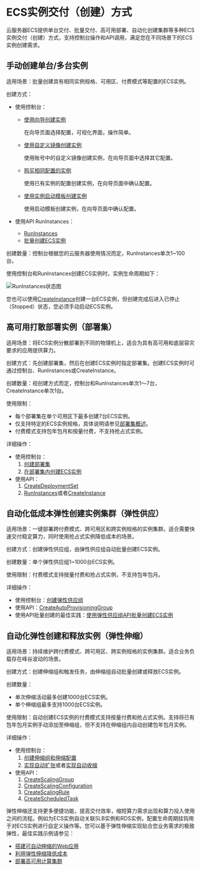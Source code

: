 # ECS实例交付（创建）方式

云服务器ECS提供单台交付、批量交付、高可用部署、自动化创建集群等多种ECS实例交付（创建）方式，支持控制台操作和API调用，满足您在不同场景下的ECS实例创建需求。

## 手动创建单台/多台实例

适用场景：批量创建具有相同实例规格、可用区、付费模式等配置的ECS实例。

创建方式：

-   使用控制台：
    -   [使用向导创建实例](/intl.zh-CN/实例/创建实例/使用向导创建实例.md)

        在向导页面选择配置，可视化界面，操作简单。

    -   [使用自定义镜像创建实例](/intl.zh-CN/实例/创建实例/使用自定义镜像创建实例.md)

        使用账号中的自定义镜像创建实例，在向导页面中选择其它配置。

    -   [购买相同配置的实例](/intl.zh-CN/实例/创建实例/购买相同配置的实例.md)

        使用已有实例的配置创建实例，在向导页面中确认配置。

    -   [使用实例启动模板创建实例](/intl.zh-CN/实例/创建实例/使用实例启动模板创建实例.md)

        使用启动模板创建实例，在向导页面中确认配置。

-   使用API RunInstances：
    -   [RunInstances](/intl.zh-CN/API参考/实例/RunInstances.md)
    -   [批量创建ECS实例](/intl.zh-CN/SDK示例/Java示例/创建ECS实例/批量创建ECS实例.md)

创建数量：控制台根据您的云服务器使用情况而定，RunInstances单次1~100台。

使用控制台和RunInstances创建ECS实例时，实例生命周期如下：

![RunInstances状态图](https://static-aliyun-doc.oss-accelerate.aliyuncs.com/assets/img/zh-CN/0075688951/p81974.png)

您也可以使用[CreateInstance](/intl.zh-CN/API参考/实例/CreateInstance.md)创建一台ECS实例，但创建完成后进入已停止（Stopped）状态，您必须手动启动ECS实例。

## 高可用打散部署实例（部署集）

适用场景：将ECS实例分散部署到不同的物理机上，适合为具有高可用和底层容灾要求的应用提供算力。

创建方式：先创建部署集，然后在创建ECS实例时指定部署集。创建ECS实例时可通过控制台、RunInstances或CreateInstance。

创建数量：视创建方式而定，控制台和RunInstances单次1～7台，CreateInstance单次1台。

使用限制：

-   每个部署集在单个可用区下最多创建7台ECS实例。
-   仅支持特定的ECS实例规格，具体说明请参见[部署集概述](/intl.zh-CN/部署与弹性/部署集/部署集概述.md)。
-   付费模式支持包年包月和按量付费，不支持抢占式实例。

详细操作：

-   使用控制台：
    1.  [创建部署集](/intl.zh-CN/部署与弹性/部署集/创建部署集.md)
    2.  [在部署集内创建ECS实例](/intl.zh-CN/部署与弹性/部署集/在部署集内创建ECS实例.md)
-   使用API：
    1.  [CreateDeploymentSet](/intl.zh-CN/API参考/部署集/CreateDeploymentSet.md)
    2.  [RunInstances](/intl.zh-CN/API参考/实例/RunInstances.md)或者[CreateInstance](/intl.zh-CN/API参考/实例/CreateInstance.md)

## 自动化低成本弹性创建实例集群（弹性供应）

适用场景：一键部署跨付费模式、跨可用区和跨实例规格的实例集群。适合需要快速交付稳定算力，同时使用抢占式实例降低成本的场景。

创建方式：创建弹性供应组，由弹性供应组自动批量创建ECS实例。

创建数量：单个弹性供应组1~1000台ECS实例。

使用限制：付费模式支持按量付费和抢占式实例，不支持包年包月。

详细操作：

-   使用控制台：[创建弹性供应组](/intl.zh-CN/部署与弹性/管理弹性供应组/创建弹性供应组.md)
-   使用API：[CreateAutoProvisioningGroup](/intl.zh-CN/API参考/弹性供应组/CreateAutoProvisioningGroup.md)
-   使用API批量创建的最佳实践：[使用弹性供应组API批量创建ECS实例](/intl.zh-CN/最佳实践/使用弹性供应组API批量创建ECS实例.md)

## 自动化弹性创建和释放实例（弹性伸缩）

适用场景：持续维护跨付费模式、跨可用区、跨实例规格的实例集群。适合业务负载存在峰谷波动的场景。

创建方式：创建伸缩组和触发任务，由伸缩组自动批量创建或释放ECS实例。

创建数量：

-   单次伸缩活动最多创建1000台ECS实例。
-   单个伸缩组最多支持1000台ECS实例。

使用限制：自动创建ECS实例的付费模式支持按量付费和抢占式实例。支持将已有包年包月实例手动添加至伸缩组，但不支持在伸缩组内自动创建包年包月实例。

详细操作：

-   使用控制台：
    1.  [创建伸缩组和伸缩配置](/intl.zh-CN/快速入门/创建伸缩组和伸缩配置.md)
    2.  [实现自动扩张](/intl.zh-CN/快速入门/实现自动扩张.md)或者[实现自动收缩](/intl.zh-CN/快速入门/实现自动收缩.md)
-   使用API：
    1.  [CreateScalingGroup](/intl.zh-CN/API参考/伸缩组/CreateScalingGroup.md)
    2.  [CreateScalingConfiguration](/intl.zh-CN/API参考/伸缩配置/CreateScalingConfiguration.md)
    3.  [CreateScalingRule](/intl.zh-CN/API参考/伸缩规则/CreateScalingRule.md)
    4.  [CreateScheduledTask](/intl.zh-CN/API参考/定时任务/CreateScheduledTask.md)

弹性伸缩还支持更多便捷功能，提高交付效率，缩短算力需求出现和算力投入使用之间的流程。例如为ECS实例自动关联SLB实例和RDS实例，配置生命周期挂钩用于对ECS实例进行自定义操作等。您可以基于弹性伸缩实现贴合您业务需求的极致弹性，最佳实践示例请参见：

-   [搭建可自动伸缩的Web应用](/intl.zh-CN/最佳实践/搭建可自动伸缩的Web应用.md)
-   [利用弹性伸缩降低成本](/intl.zh-CN/最佳实践/利用弹性伸缩降低成本.md)
-   [部署高可用计算集群](/intl.zh-CN/最佳实践/部署高可用计算集群.md)

